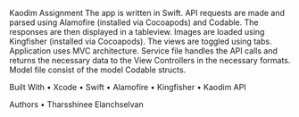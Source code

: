 Kaodim Assignment
The app is written in Swift. API requests are made and parsed using Alamofire (installed via Cocoapods) and Codable. The responses are then displayed in a tableview. Images are loaded using Kingfisher (installed via Cocoapods). The views are toggled using tabs. Application uses MVC architecture. Service file handles the API calls and returns the necessary data to the View Controllers in the necessary formats. Model file consist of the model Codable structs. 

Built With
	•	Xcode
	•	Swift
	•	Alamofire
	•	Kingfisher
	•	Kaodim API

Authors
	•	Tharsshinee Elanchselvan
